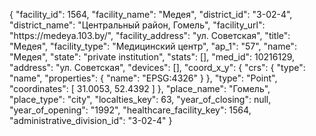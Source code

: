 {
    "facility_id": 1564,
    "facility_name": "Медея",
    "district_id": "3-02-4",
    "district_name": "Центральный район, Гомель",
    "facility_url": "https:\/\/medeya.103.by\/",
    "facility_address": "ул. Советская",
    "title": "Медея",
    "facility_type": "Медицинский центр",
    "ap_1": "57",
    "name": "Медея",
    "state": "private institution",
    "stats": [],
    "med_id": 10216129,
    "address": "ул. Советская",
    "devices": [],
    "coord_x_y": {
        "crs": {
            "type": "name",
            "properties": {
                "name": "EPSG:4326"
            }
        },
        "type": "Point",
        "coordinates": [
            31.0053,
            52.4392
        ]
    },
    "place_name": "Гомель",
    "place_type": "city",
    "localties_key": 63,
    "year_of_closing": null,
    "year_of_opening": "1992",
    "healthcare_facility_key": 1564,
    "administrative_division_id": "3-02-4"
}